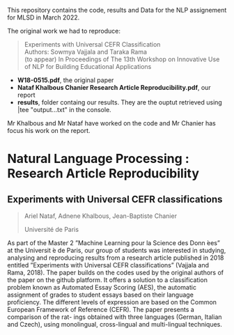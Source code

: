 This repository contains the code, results and Data for the NLP assignement for MLSD in March 2022.

The original work we had to reproduce: 
> Experiments with Universal CEFR Classification  
> Authors: Sowmya Vajjala and Taraka Rama  
> (to appear) In Proceedings of The 13th Workshop on Innovative Use of NLP for Building Educational Applications

* **W18-0515.pdf**, the original paper
* **Nataf Khalbous Chanier Research Article Reproducibility.pdf**, our report
* **results**, folder containg our results. They are the ouptut retrieved using |tee "output...txt" in the console.

Mr Khalbous and Mr Nataf have worked on the code and Mr Chanier has focus his work on the report.

# Natural Language Processing : Research Article Reproducibility
## Experiments with Universal CEFR classifications
> Ariel Nataf, Adnene Khalbous, Jean-Baptiste Chanier
> 
> Université de Paris

As part of the Master 2 ”Machine Learning pour la Science des Donn ́ees” at the Universit ́e de Paris, our group of students
was interested in studying, analysing and reproducing results from a research article published in 2018 entitled ”Experiments
with Universal CEFR classifications” (Vajjala and Rama, 2018). The paper builds on the codes used by the original authors
of the paper on the github platform. It offers a solution to a classification problem known as Automated Essay Scoring
(AES), the automatic assignment of grades to student essays based on their language proficiency. The different levels of
expression are based on the Common European Framework of Reference (CEFR). The paper presents a comparison of the rat-
ings obtained with three languages (German, Italian and Czech), using monolingual, cross-lingual and multi-lingual techniques.


